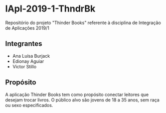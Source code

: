 # IApl-2019-1-ThndrBk
Repositório do projeto "Thinder Books" referente à disciplina de Integração de Aplicações 2019/1

## Integrantes
* Ana Luísa Burjack
* Edionay Aguiar
* Victor Stillo

## Propósito
A aplicação Thinder Books tem como propósito conectar leitores que desejam trocar livros.
O público alvo são jovens de 18 a 35 anos, sem raça ou sexo especificados.

